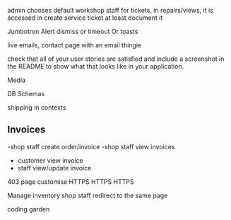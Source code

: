 admin chooses default workshop staff for tickets, in repairs/views, it is accessed in create service ticket
at least document it

Jumbotron
Alert dismiss or timeout
Or toasts


live emails, contact page with an email thingie

check that all of your user stories are satisfied and include a screenshot in the README to show what that looks like in your application.


Media

DB Schemas

shipping in contexts


## Invoices

-shop staff create order/invoice
-shop staff view invoices

- customer view invoice
- staff view/update invoice

403 page customise
HTTPS HTTPS HTTPS

Manage inventory shop staff redirect to the same page

coding garden
